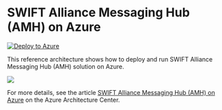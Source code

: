 # SWIFT Alliance Messaging Hub (AMH) on Azure

[![Deploy to Azure](https://aka.ms/deploytoazurebutton)](https://portal.azure.com/#blade/Microsoft_Azure_CreateUIDef/CustomDeploymentBlade/uri/https%3A%2F%2Fraw.githubusercontent.com%2FMahesh-MSFT%2Freference-architectures%2Ffcp-swift%2Fswift%2Famh%2Fmain.json/createUIDefinitionUri/https%3A%2F%2Fraw.githubusercontent.com%2FMahesh-MSFT%2Freference-architectures%2Ffcp-swift%2Fswift%2Famh%2FUIDefinitioan.json)

This reference architecture shows how to deploy and run SWIFT Alliance Messaging Hub (AMH) solution on Azure.

![](https://github.com/Mahesh-MSFT/architecture-center-pr/blob/fcp-swift/docs/example-scenario/banking/images/AMHonAzure.png)

For more details, see the article [SWIFT Alliance Messaging Hub (AMH) on Azure](https://github.com/Mahesh-MSFT/architecture-center-pr/blob/fcp-swift/docs/example-scenario/banking/swift-alliance-messaging-hub-amh-on-azure-content.md) on the Azure Architecture Center.
